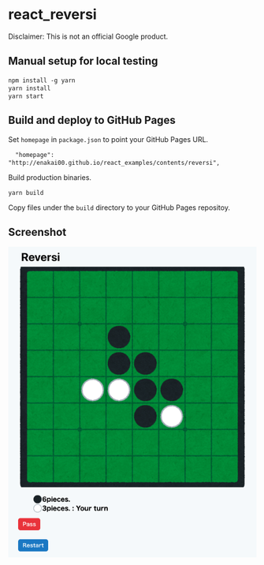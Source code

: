 # react_reversi

Disclaimer: This is not an official Google product.

## Manual setup for local testing
```
npm install -g yarn
yarn install
yarn start
```

## Build and deploy to GitHub Pages

Set `homepage` in `package.json` to point your GitHub Pages URL.

```
  "homepage": "http://enakai00.github.io/react_examples/contents/reversi",
```

Build production binaries.

```
yarn build
```

Copy files under the `build` directory to your GitHub Pages repositoy.

## Screenshot
![Screenshot](doc/img/screenshot.png)

